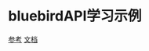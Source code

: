 # bluebirdAPI学习示例

[参考](http://www.cnblogs.com/showtime813/p/nodejs.html)
[文档](http://bluebirdjs.com/docs/why-promises.html)